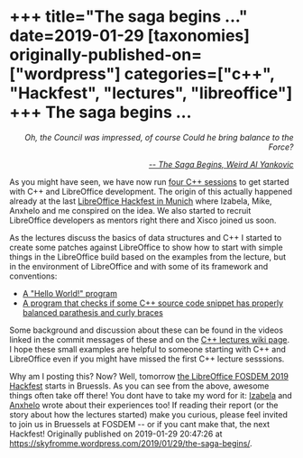 +++
title="The saga begins ..."
date=2019-01-29
[taxonomies]
originally-published-on=["wordpress"]
categories=["c++", "Hackfest", "lectures", "libreoffice"]
+++
The saga begins ...
===================

<p style="text-align:right;"><em>Oh, the Council was impressed, of course</em>
<em>Could he bring balance to the Force?</em></p>
<p style="text-align:right;"><em><a href="https://www.youtube.com/watch?v=S8lNmnzs64U">-- The Saga Begins, Weird Al Yankovic</a></em></p>
As you might have seen, we have now run <a href="https://blog.documentfoundation.org/blog/2019/01/22/coming-up-on-24-january-next-c-workshop-set-and-maps/">four C++ sessions</a> to get started with C++ and LibreOffice development. The origin of this actually happened already at the last <a href="https://wiki.documentfoundation.org/Hackfest/Muenchen2018">LibreOffice Hackfest in Munich</a> where Izabela, Mike, Anxhelo and me conspired on the idea. We also started to recruit LibreOffice developers as mentors right there and Xisco joined us soon.

As the lectures discuss the basics of data structures and C++ I started to create some patches against LibreOffice to show how to start with simple things in the LibreOffice build based on the examples from the lecture, but in the environment of LibreOffice and with some of its framework and conventions:
<ul>
	<li><a href="https://gerrit.libreoffice.org/#/c/65125/">A "Hello World!" program</a></li>
	<li><a href="https://gerrit.libreoffice.org/#/c/66977/">A program that checks if some C++ source code snippet has properly balanced parathesis and curly braces</a></li>
</ul>
Some background and discussion about these can be found in the videos linked in the commit messages of these and on the <a href="https://wiki.documentfoundation.org/Events/C%2B%2BLectures">C++ lectures wiki page</a>. I hope these small examples are helpful to someone starting with C++ and LibreOffice even if you might have missed the first C++ lecture sesssions.

Why am I posting this? Now? Well, tomorrow <a href="https://wiki.documentfoundation.org/Events/2019/FOSDEM#Hackfest">the LibreOffice FOSDEM 2019 Hackfest</a> starts in Bruessls. As you can see from the above, awesome things often take off there! You dont have to take my word for it: <a href="https://forum.openlabs.cc/t/my-personal-experience-on-getting-involved-with-libreoffice-community/1477">Izabela</a> and <a href="https://lushka.al/libreoffice-hackfest-munich/">Anxhelo</a> wrote about their experiences too! If reading their report (or the story about how the lectures started) make you curious, please feel invited to join us in Bruessels at FOSDEM -- or if you cant make that, the next Hackfest!
Originally published on 2019-01-29 20:47:26 at https://skyfromme.wordpress.com/2019/01/29/the-saga-begins/.
